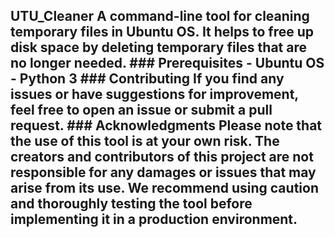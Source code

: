 ## UTU_Cleaner A command-line tool for cleaning temporary files in Ubuntu OS. It helps to free up disk space by deleting temporary files that are no longer needed. ### Prerequisites - Ubuntu OS - Python 3 ### Contributing If you find any issues or have suggestions for improvement, feel free to open an issue or submit a pull request. ### Acknowledgments Please note that the use of this tool is at your own risk. The creators and contributors of this project are not responsible for any damages or issues that may arise from its use. We recommend using caution and thoroughly testing the tool before implementing it in a production environment.
